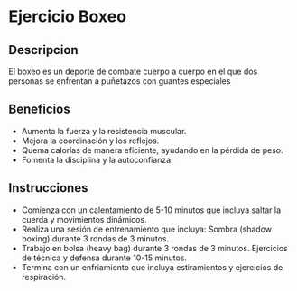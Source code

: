 # Ejercicio Boxeo
## Descripcion
El boxeo es un deporte de combate cuerpo a cuerpo en el que dos personas se enfrentan a puñetazos con guantes especiales
## Beneficios
- Aumenta la fuerza y la resistencia muscular.
- Mejora la coordinación y los reflejos.
- Quema calorías de manera eficiente, ayudando en la pérdida de peso.
- Fomenta la disciplina y la autoconfianza.
## Instrucciones
- Comienza con un calentamiento de 5-10 minutos que incluya saltar la cuerda y movimientos dinámicos.
- Realiza una sesión de entrenamiento que incluya:
Sombra (shadow boxing) durante 3 rondas de 3 minutos.
- Trabajo en bolsa (heavy bag) durante 3 rondas de 3 minutos.
Ejercicios de técnica y defensa durante 10-15 minutos.
- Termina con un enfriamiento que incluya estiramientos y ejercicios de respiración.